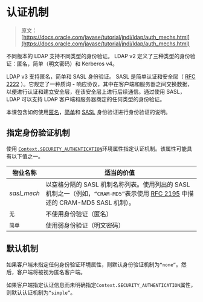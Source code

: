 # 认证机制

> 原文： [https://docs.oracle.com/javase/tutorial/jndi/ldap/auth_mechs.html](https://docs.oracle.com/javase/tutorial/jndi/ldap/auth_mechs.html)

不同版本的 LDAP 支持不同类型的身份验证。 LDAP v2 定义了三种类型的身份验证：匿名，简单（明文密码）和 Kerberos v4。

LDAP v3 支持匿名，简单和 SASL 身份验证。 SASL 是简单认证和安全层（ [RFC 2222](http://www.ietf.org/rfc/rfc2222.txt) ）。它规定了一种质询 - 响应协议，其中在客户端和服务器之间交换数据，以便进行认证和建立安全层，在该安全层上进行后续通信。通过使用 SASL，LDAP 可以支持 LDAP 客户端和服务器商定的任何类型的身份验证。

本课包含如何使用[匿名](anonymous.html)，[简单](simple.html)和 [SASL](sasl.html) 身份验证进行身份验证的说明。

## 指定身份验证机制

使用 [`Context.SECURITY_AUTHENTICATION`](https://docs.oracle.com/javase/8/docs/api/javax/naming/Context.html#SECURITY_AUTHENTICATION)环境属性指定认证机制。该属性可能具有以下值之一。

| 物业名称 | 适当的价值 |
| --- | --- |
| _sasl_mech_ | 以空格分隔的 SASL 机制名称列表。使用列出的 SASL 机制之一（例如，`“CRAM-MD5”`表示使用 [RFC 2195](http://www.ietf.org/rfc/rfc2195.txt) 中描述的 CRAM-MD5 SASL 机制）。 |
| `无` | 不使用身份验证（匿名） |
| `简单` | 使用弱身份验证（明文密码） |

## 默认机制

如果客户端未指定任何身份验证环境属性，则默认身份验证机制为`“none”`。然后，客户端将被视为匿名客户端。

如果客户端指定认证信息而未明确指定`Context.SECURITY_AUTHENTICATION`属性，则默认认证机制为`“simple”`。